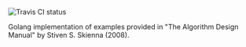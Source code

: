 ![Travis CI status](https://travis-ci.org/vitalyisaev2/skiena.svg)

Golang implementation of examples provided in "The Algorithm Design Manual" by Stiven S. Skienna (2008).

